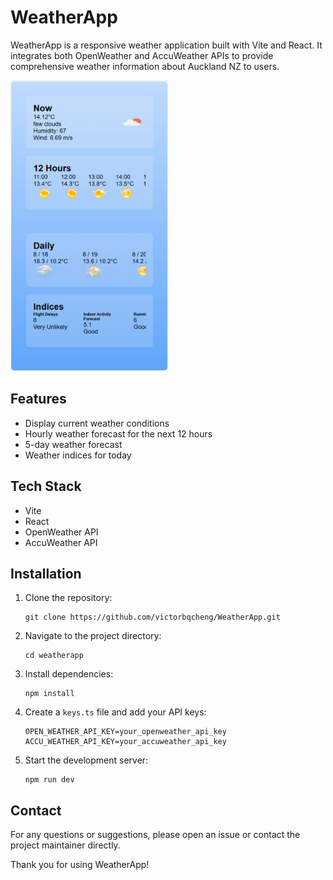 # WeatherApp

WeatherApp is a responsive weather application built with Vite and React. It integrates both OpenWeather and AccuWeather APIs to provide comprehensive weather information about Auckland NZ to users.

<img src="Snipaste_2024-09-23_10-13-38.png" width="50%">

## Features

- Display current weather conditions
- Hourly weather forecast for the next 12 hours
- 5-day weather forecast
- Weather indices for today

## Tech Stack

- Vite
- React
- OpenWeather API
- AccuWeather API

## Installation

1. Clone the repository:
   ```
   git clone https://github.com/victorbqcheng/WeatherApp.git
   ```

2. Navigate to the project directory:
   ```
   cd weatherapp
   ```

3. Install dependencies:
   ```
   npm install
   ```

4. Create a `keys.ts` file and add your API keys:
   ```
   OPEN_WEATHER_API_KEY=your_openweather_api_key
   ACCU_WEATHER_API_KEY=your_accuweather_api_key
   ```

5. Start the development server:
   ```
   npm run dev
   ```

## Contact

For any questions or suggestions, please open an issue or contact the project maintainer directly.

Thank you for using WeatherApp!